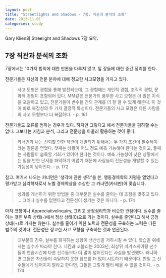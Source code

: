 ```yaml
---
layout: post
title: "Streetlights and Shadows - 7장. 직관과 분석의 조화"
date: 2013-11-01
categories: study
---
```


Gary Klien의 Streelight and Shadows 7장 요약.

##  7장 직관과 분석의 조화

7장에서는 10가지 법칙에 대한 반론을 다루지 않고, 앞 장들에 대한 중간 정리를 한다.

전문가들은 자신의 전문 분야에 대해 정교한 사고모형을 가지고 있다.

> 사고 모형은 경험을 통해 발전되는데, 그 경험에는 개인적 경험, 조직적 경험, 문화적 경험이 포함되어 있다. MM같은 전문가의 풍부한 사고 모형은 더 많은 지식을 포괄하고 있고, 전문가들이 변수들 간의 관계를 더 잘 알 수 있게 해준다. 이 것이 바로 복잡성의 두 가지 결정적 특성이다. 전문가들의 사고 모형은 다른 사람들의 사고 모형보다 더 복잡하다. - p. 161

전문가들도 오류를 범하는 경우가 있다. 하지만 그렇다고 해서 전문가들을 폄하할 수는 없다. 그보다는 지침과 분석, 그리고 전문성을 아울러 활용하는 것이 좋다.

> 카너먼과 나는 신뢰할 만한 직관이 개발되기 위해서는 두 가지 조건이 필수적이라는 결론을 얻었다. 첫째는 상황이 어느 정도 예측 가능해야 한다는 것이고, 둘째는 사람들이 습득할 기회가 있어야 한다는 것이다. 예측 가능성이 낮은 상황에서는 믿을 만한 단서를 파악하기 어렵기 때문에 사람들이 전문성을 개발할 수 있는 가능성이 낮아진다. - p. 172

참고. 여기서 나오는 카너먼은 '생각에 관한 생각'을 쓴, 행동경제학의 지평을 열었다고 평가받고 심리학자로서 노벨 경제학상을 수상한 그 카너먼(카네만)이 맞습니다.

> 성과를 개선하기 위한 방법들 중 대부분은 실수를 줄이는 데 초점을 맞추고 있다. ... 그러나 실수를 없앤다고 전문성이 생기는 것은 아니다. - p. 174

마치 코칭이나 AppreciativeInquiry, 그리고 긍정심리학과 비슷한 관점이다. 실수를 줄이는 것은 부족 상태(-)에서 정상 상태(0)으로 가는 것이다. 실수를 줄인다고 해서 긍정 상태(+)로 가지는 않는다. 실수를 줄이기 위한 노력과 전문성을 구축하는 노력은 다른 범주의 것이다. 전문성은 정교한 사고 모형을 구축하는 것과 연관된다.

> 대부분의 경우, 실수를 회피하는 성향이 생산성을 저하시킬 수 있다. 학습을 위해서는 실수가 따라야 한다. 디킨과 코블리는 2003년, 최상위 피겨스케이팅 선수들이 연습시간에 다른 선수들보다 더 많이 넘어진다는 사실을 발견했다. 왜냐하면 그들은 자신들이 숙달하지 못한 점프를 더 많이 시도하기 때문이다. 만일 그 선수들에게 넘어지지 말라고 한다면, 그들은 그렇게 빨리 배울 수 없을 것이다. - p. 174
       
